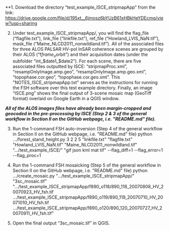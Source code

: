 **1. Download the directory “test_example_ISCE_stripmapApp” from the link:
https://drive.google.com/file/d/195xt__6jmosz6bYUzB61xHBkHeYDEcmq/view?usp=sharing

2. Under test_example_ISCE_stripmapApp/, you will find the flag_file (“flagfile.txt”), link_file (“linkfile.txt”), ref_file (“Howland_LVIS_NaN.tif”), mask_file (“Maine_NLCD2011_nonwildland.tif”). All of the associated files for three ALOS PALSAR HV-pol InSAR coherence scenes are grouped by their ALOS (“f$frame_o$orbit”) and their acquisition dates (under the subfolder “int_$date1_$date2”). For each scene, there are five associated files outputted by ISCE: “stripmapProc.xml”, “resampOnlyImage.amp.geo”, “resampOnlyImage.amp.geo.xml”, “topophase.cor.geo”, “topophase.cor.geo.xml”. This "NOTES_ISCE_stripmapApp.txt" serves as the instructions for running the FSH software over this test example directory. Finally, an image “ISCE.png” shows the final output of 3-scene mosaic map (GeoTiff format) overlaid on Google Earth in a QGIS window. 

***All of the ALOS images files have already been margin-cropped and geocoded in the pre-processing by ISCE (Step 2 & 3 of the general workflow in Section II on the GitHub webpage, i.e. "README.md" file).***

3. Run the 1-command FSH auto-inversion (Step 4 of the general workflow in Section II on the GitHub webpage, i.e. "README.md" file)
python .../forest_stand_height.py 3 2 2 5 "linkfile.txt" "flagfile.txt" "Howland_LVIS_NaN.tif" "Maine_NLCD2011_nonwildland.tif" “.../test_example_ISCE/" "gif json kml mat tif" --flag_diff=1 --flag_error=1  --flag_proc=1

4. Run the 1-command FSH mosaicking (Step 5 of the general workflow in Section II on the GitHub webpage, i.e. "README.md" file)
python .../create_mosaic.py ".../test_example_ISCE_stripmapApp/" "3sc_mosaic.tif" ".../test_example_ISCE_stripmapApp/f890_o118/890_118_20070808_HV_20070923_HV_fsh.tif .../test_example_ISCE_stripmapApp/f890_o119/890_119_20070710_HV_20071010_HV_fsh.tif .../test_example_ISCE_stripmapApp/f890_o120/890_120_20070727_HV_20070911_HV_fsh.tif"

5. Open the final output “3sc_mosaic.tif” in QGIS.
